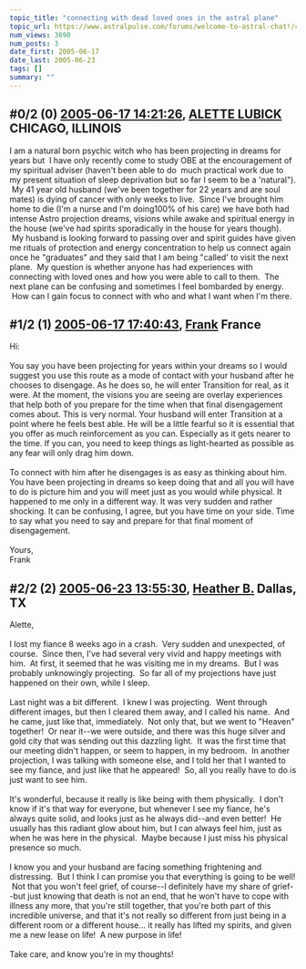 ```yaml
---
topic_title: "connecting with dead loved ones in the astral plane"
topic_url: https://www.astralpulse.com/forums/welcome-to-astral-chat!/connecting-with-dead-loved-ones-in-the-astral-plane
num_views: 3690
num_posts: 3
date_first: 2005-06-17
date_last: 2005-06-23
tags: []
summary: ""
---
```


## \#0/2 (0) [2005-06-17 14:21:26](https://www.astralpulse.com/forums/index.php?msg=166977), [ALETTE LUBICK](https://www.astralpulse.com/forums/profile/?u=9265) CHICAGO, ILLINOIS ##
<section>
I am a natural born psychic witch who has been projecting in dreams for years but  I have only recently come to study OBE at the encouragement of my spiritual adviser (haven't been able to do  much practical work due to my present situation of sleep deprivation but so far I seem to be a 'natural").  My 41 year old husband (we've been together for 22 years and are soul mates) is dying of cancer with only weeks to live.  Since I've brought him home to die (I'm a nurse and I'm doing100% of his care) we have both had intense Astro projection dreams, visions while awake and spiritual energy in the house (we've had spirits sporadically in the house for years though).  My husband is looking forward to passing over and spirit guides have given me rituals of protection and energy concentration to help us connect again once he "graduates" and they said that I am being "called' to visit the next plane.  My question is whether anyone has had experiences with connecting with loved ones and how you were able to call to them.  The next plane can be confusing and sometimes I feel bombarded by energy.  How can I gain focus to connect with who and what I want when I'm there.
</section>

## \#1/2 (1) [2005-06-17 17:40:43](https://www.astralpulse.com/forums/index.php?msg=166999), [Frank](https://www.astralpulse.com/forums/profile/?u=359) France ##
<section>
Hi:
<br>
<br>
You say you have been projecting for years within your dreams so I would suggest you use this route as a mode of contact with your husband after he chooses to disengage. As he does so, he will enter Transition for real, as it were. At the moment, the visions you are seeing are overlay experiences that help both of you prepare for the time when that final disengagement comes about. This is very normal. Your husband will enter Transition at a point where he feels best able. He will be a little fearful so it is essential that you offer as much reinforcement as you can. Especially as it gets nearer to the time. If you can, you need to keep things as light-hearted as possible as any fear will only drag him down.
<br>
<br>
To connect with him after he disengages is as easy as thinking about him. You have been projecting in dreams so keep doing that and all you will have to do is picture him and you will meet just as you would while physical. It happened to me only in a different way. It was very sudden and rather shocking. It can be confusing, I agree, but you have time on your side. Time to say what you need to say and prepare for that final moment of disengagement.
<br>
<br>
Yours,
<br>
Frank
</section>

## \#2/2 (2) [2005-06-23 13:55:30](https://www.astralpulse.com/forums/index.php?msg=167696), [Heather B.](https://www.astralpulse.com/forums/profile/?u=9289) Dallas, TX ##
<section>
Alette,
<br>
<br>
I lost my fiance 8 weeks ago in a crash.  Very sudden and unexpected, of course.  Since then, I've had several very vivid and happy meetings with him.  At first, it seemed that he was visiting me in my dreams.  But I was probably unknowingly projecting.  So far all of my projections have just happened on their own, while I sleep.
<br>
<br>
Last night was a bit different.  I knew I was projecting.  Went through different images, but then I cleared them away, and I called his name.  And he came, just like that, immediately.  Not only that, but we went to "Heaven" together!  Or near it--we were outside, and there was this huge silver and gold city that was sending out this dazzling light.  It was the first time that our meeting didn't happen, or seem to happen, in my bedroom.  In another projection, I was talking with someone else, and I told her that I wanted to see my fiance, and just like that he appeared!  So, all you really have to do is just want to see him.
<br>
<br>
It's wonderful, because it really is like being with them physically.  I don't know if it's that way for everyone, but whenever I see my fiance, he's always quite solid, and looks just as he always did--and even better!  He usually has this radiant glow about him, but I can always feel him, just as when he was here in the physical.  Maybe because I just miss his physical presence so much.
<br>
<br>
I know you and your husband are facing something frightening and distressing.  But I think I can promise you that everything is going to be well!  Not that you won't feel grief, of course--I definitely have my share of grief--but just knowing that death is not an end, that he won't have to cope with illness any more, that you're still together, that you're both part of this incredible universe, and that it's not really so different from just being in a different room or a different house... it really has lifted my spirits, and given me a new lease on life!  A new purpose in life!
<br>
<br>
Take care, and know you're in my thoughts!
</section>